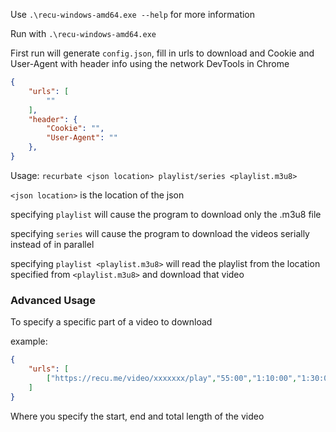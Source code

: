 Use `.\recu-windows-amd64.exe --help` for more information

Run with `.\recu-windows-amd64.exe`

First run will generate `config.json`, fill in urls to download and Cookie and User-Agent with header info using the network DevTools in Chrome
```Json
{
	"urls": [
		""
	],
	"header": {
		"Cookie": "",
		"User-Agent": ""
	},
}
```

Usage: `recurbate <json location> playlist/series <playlist.m3u8>`

`<json location>` is the location of the json

specifying `playlist` will cause the program to download only the .m3u8 file

specifying `series` will cause the program to download the videos serially instead of in parallel

specifying `playlist <playlist.m3u8>` will read the playlist from the location specified from `<playlist.m3u8>` and download that video
### Advanced Usage
To specify a specific part of a video to download

example:
```JSON
{
	"urls": [
		["https://recu.me/video/xxxxxxx/play","55:00","1:10:00","1:30:00"]
	]
}
```
Where you specify the start, end and total length of the video